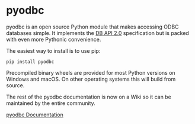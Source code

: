 # pyodbc

pyodbc is an open source Python module that makes accessing ODBC databases simple.  It
implements the [DB API 2.0](https://www.python.org/dev/peps/pep-0249) specification but is
packed with even more Pythonic convenience.

The easiest way to install is to use pip:

    pip install pyodbc
    
Precompiled binary wheels are provided for most Python versions on Windows and macOS.  On other
operating systems this will build from source.

The rest of the pyodbc documentation is now on a Wiki so it can be maintained by the entire community.

[pyodbc Documentation](https://github.com/mkleehammer/pyodbc/wiki)

